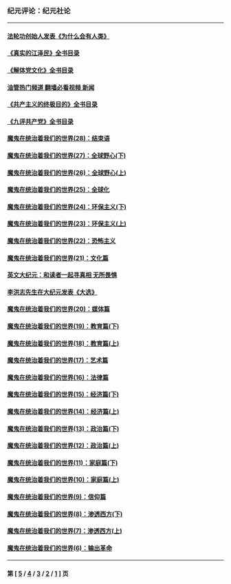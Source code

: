 ### 纪元评论：纪元社论
---
#### [法轮功创始人发表《为什么会有人类》](../../pages/nsc422/n13912117.md?03230330) 
#### [《真实的江泽民》全书目录](../../pages/nsc422/n13721399.md?03230330) 
#### [《解体党文化》全书目录](../../pages/nsc422/n13721157.md?03230330) 
#### [油管热门频道 翻墙必看视频 新闻](ok?03230330)
#### [《共产主义的终极目的》全书目录](../../pages/nsc422/n13721048.md?03230330) 
#### [《九评共产党》全书目录](../../pages/nsc422/n13708085.md?03230330) 
#### [魔鬼在统治着我们的世界(28)：结束语](../../pages/nsc422/n10936246.md?03230330) 
#### [魔鬼在统治着我们的世界(27)：全球野心(下)](../../pages/nsc422/n10928319.md?03230330) 
#### [魔鬼在统治着我们的世界(26)：全球野心(上)](../../pages/nsc422/n10900318.md?03230330) 
#### [魔鬼在统治着我们的世界(25)：全球化](../../pages/nsc422/n10788205.md?03230330) 
#### [魔鬼在统治着我们的世界(24)：环保主义(下)](../../pages/nsc422/n10695307.md?03230330) 
#### [魔鬼在统治着我们的世界(23)：环保主义(上)](../../pages/nsc422/n10688613.md?03230330) 
#### [魔鬼在统治着我们的世界(22)：恐怖主义](../../pages/nsc422/n10614727.md?03230330) 
#### [魔鬼在统治着我们的世界(21)：文化篇](../../pages/nsc422/n10597706.md?03230330) 
#### [英文大纪元：和读者一起寻真相 无所畏惧](../../pages/nsc422/n12542027.md?03230330) 
#### [李洪志先生在大纪元发表《大选》](../../pages/nsc422/n12534746.md?03230330) 
#### [魔鬼在统治着我们的世界(20)：媒体篇](../../pages/nsc422/n10586579.md?03230330) 
#### [魔鬼在统治着我们的世界(19)：教育篇(下)](../../pages/nsc422/n10564808.md?03230330) 
#### [魔鬼在统治着我们的世界(18)：教育篇(上)](../../pages/nsc422/n10526970.md?03230330) 
#### [魔鬼在统治着我们的世界(17)：艺术篇](../../pages/nsc422/n10499093.md?03230330) 
#### [魔鬼在统治着我们的世界(16)：法律篇](../../pages/nsc422/n10485969.md?03230330) 
#### [魔鬼在统治着我们的世界(15)：经济篇(下)](../../pages/nsc422/n10469975.md?03230330) 
#### [魔鬼在统治着我们的世界(14)：经济篇(上)](../../pages/nsc422/n10457370.md?03230330) 
#### [魔鬼在统治着我们的世界(13)：政治篇(下)](../../pages/nsc422/n10448270.md?03230330) 
#### [魔鬼在统治着我们的世界(12)：政治篇(上)](../../pages/nsc422/n10444576.md?03230330) 
#### [魔鬼在统治着我们的世界(11)：家庭篇(下)](../../pages/nsc422/n10440961.md?03230330) 
#### [魔鬼在统治着我们的世界(10)：家庭篇(上)](../../pages/nsc422/n10435448.md?03230330) 
#### [魔鬼在统治着我们的世界(9)：信仰篇](../../pages/nsc422/n10432159.md?03230330) 
#### [魔鬼在统治着我们的世界(8)：渗透西方(下)](../../pages/nsc422/n10429603.md?03230330) 
#### [魔鬼在统治着我们的世界(7)：渗透西方(上)](../../pages/nsc422/n10426013.md?03230330) 
#### [魔鬼在统治着我们的世界(6)：输出革命](../../pages/nsc422/n10421536.md?03230330) 

---
#### 第 [ [5](./5.md?03230330) / [4](./4.md?03230330) / [3](./3.md?03230330) / [2](./2.md?03230330) / [1](./1.md?03230330) ] 页
